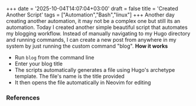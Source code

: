 +++
date = '2025-10-04T14:07:04+03:00'
draft = false
title = 'Created Another Script'
tags = ["Automation","Bash","linux"]
+++
Another day creating another automation, it may not be a complex one but still its an automation. Today I created another simple beautiful script that automates my blogging workflow. Instead of manually navigating to my Hugo directory and running commands, I can create a new post from anywhere in my system by just running the custom command "blog".
**How it works**
- Run `blog` from the command line
- Enter your blog title
- The scripts automatically generates a file using Hugo's archetype template. The file's name is the title provided
- It then opens the file automatically in Neovim for editing



### References
